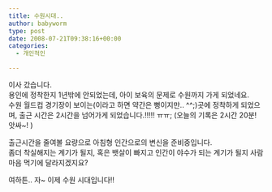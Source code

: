 ```yaml
---
title: 수원시대..
author: babyworm
type: post
date: 2008-07-21T09:38:16+00:00
categories:
  - 개인적인

---
```

이사 갔습니다.  
용인에 정착한지 1년밖에 안되었는데, 아이 보육의 문제로 수원까지 가게 되었네요.  
수원 월드컵 경기장이 보이는(이라고 하면 약간은 뻥이지만.. ^^;)곳에 정착하게 되었으며, 출근 시간은 2시간을 넘어가게 되었습니다.!!!!! ㅠㅠ; (오늘의 기록은 2시간 20분! 앗싸~! )  
  
출근시간을 줄여볼 요량으로 아침형 인간으로의 변신을 준비중입니다.  
좀더 착실해지는 계기가 될지, 혹은 뱃살이 빠지고 인간이 야수가 되는 계기가 될지 사람 마음 먹기에 달라지겠지요?  
  
여하튼.. 자~ 이제 수원 시대입니다!!
